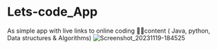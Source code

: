 # Lets-code_App
As simple app with live links to online coding 👨‍💻content ( Java, python, Data structures &amp; Algorithms)
![Screenshot_20231119-184525](https://github.com/oluyalireuben/Lets-code_App/assets/60091643/8d70de3e-08eb-4156-b6db-c287e38195a3)
